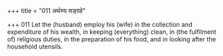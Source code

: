 +++
title = "011 अर्थस्य सङ्ग्रहे"

+++
011	Let the (husband) employ his (wife) in the collection and expenditure of his wealth, in keeping (everything) clean, in (the fulfilment of) religious duties, in the preparation of his food, and in looking after the household utensils.